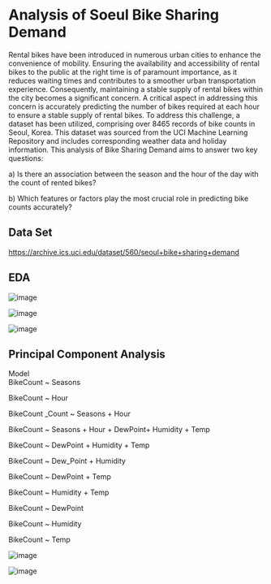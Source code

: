 # Analysis of Soeul Bike Sharing Demand
Rental bikes have been introduced in numerous urban cities to enhance the convenience of mobility. Ensuring the availability and accessibility of rental bikes to the public at the right time is of paramount importance, as it reduces waiting times and contributes to a smoother urban transportation experience. Consequently, maintaining a stable supply of rental bikes within the city becomes a significant concern.
A critical aspect in addressing this concern is accurately predicting the number of bikes required at each hour to ensure a stable supply of rental bikes. To address this challenge, a dataset has been utilized, comprising over 8465 records of bike counts in Seoul, Korea. This dataset was sourced from the UCI Machine Learning Repository and includes corresponding weather data and holiday information.
This analysis of Bike Sharing Demand aims to answer two key questions:

a) Is there an association between the season and the hour of the day with the count of rented bikes?

b) Which features or factors play the most crucial role in predicting bike counts accurately?


## Data Set 
https://archive.ics.uci.edu/dataset/560/seoul+bike+sharing+demand

## EDA


![image](https://github.com/user-attachments/assets/0d14b046-7e5d-4fc2-9ba4-152dceb01b32)


![image](https://github.com/user-attachments/assets/e8dfe819-1942-4c29-b59b-2d874277e97c)


![image](https://github.com/user-attachments/assets/f08cf0fa-fe13-40a6-9745-1afe8091a508)


## Principal Component Analysis

Model	
BikeCount ~ Seasons	

BikeCount ~ Hour	

BikeCount _Count ~ Seasons + Hour	

BikeCount ~ Seasons + Hour + DewPoint+ Humidity + Temp	

BikeCount ~ DewPoint + Humidity + Temp

BikeCount ~ Dew_Point + Humidity

BikeCount ~ DewPoint + Temp	

BikeCount ~ Humidity + Temp	

BikeCount ~ DewPoint	

BikeCount ~ Humidity	

BikeCount ~ Temp	

![image](https://github.com/user-attachments/assets/a4ad36bc-487f-4779-9c04-98b7d076f70b)

![image](https://github.com/user-attachments/assets/ed0dc1c4-38b2-4efa-b244-d8a42172c4b8)


